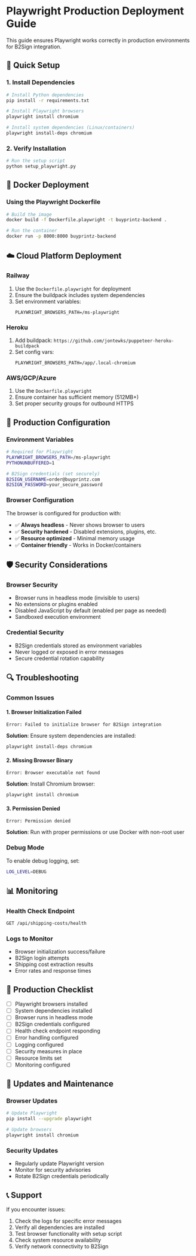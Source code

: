 # Playwright Production Deployment Guide

This guide ensures Playwright works correctly in production environments for B2Sign integration.

## 🚀 Quick Setup

### 1. Install Dependencies
```bash
# Install Python dependencies
pip install -r requirements.txt

# Install Playwright browsers
playwright install chromium

# Install system dependencies (Linux/containers)
playwright install-deps chromium
```

### 2. Verify Installation
```bash
# Run the setup script
python setup_playwright.py
```

## 🐳 Docker Deployment

### Using the Playwright Dockerfile
```bash
# Build the image
docker build -f Dockerfile.playwright -t buyprintz-backend .

# Run the container
docker run -p 8000:8000 buyprintz-backend
```

## ☁️ Cloud Platform Deployment

### Railway
1. Use the `Dockerfile.playwright` for deployment
2. Ensure the buildpack includes system dependencies
3. Set environment variables:
   ```
   PLAYWRIGHT_BROWSERS_PATH=/ms-playwright
   ```

### Heroku
1. Add buildpack: `https://github.com/jontewks/puppeteer-heroku-buildpack`
2. Set config vars:
   ```
   PLAYWRIGHT_BROWSERS_PATH=/app/.local-chromium
   ```

### AWS/GCP/Azure
1. Use the `Dockerfile.playwright`
2. Ensure container has sufficient memory (512MB+)
3. Set proper security groups for outbound HTTPS

## 🔧 Production Configuration

### Environment Variables
```bash
# Required for Playwright
PLAYWRIGHT_BROWSERS_PATH=/ms-playwright
PYTHONUNBUFFERED=1

# B2Sign credentials (set securely)
B2SIGN_USERNAME=order@buyprintz.com
B2SIGN_PASSWORD=your_secure_password
```

### Browser Configuration
The browser is configured for production with:
- ✅ **Always headless** - Never shows browser to users
- ✅ **Security hardened** - Disabled extensions, plugins, etc.
- ✅ **Resource optimized** - Minimal memory usage
- ✅ **Container friendly** - Works in Docker/containers

## 🛡️ Security Considerations

### Browser Security
- Browser runs in headless mode (invisible to users)
- No extensions or plugins enabled
- Disabled JavaScript by default (enabled per page as needed)
- Sandboxed execution environment

### Credential Security
- B2Sign credentials stored as environment variables
- Never logged or exposed in error messages
- Secure credential rotation capability

## 🔍 Troubleshooting

### Common Issues

#### 1. Browser Initialization Failed
```
Error: Failed to initialize browser for B2Sign integration
```
**Solution**: Ensure system dependencies are installed:
```bash
playwright install-deps chromium
```

#### 2. Missing Browser Binary
```
Error: Browser executable not found
```
**Solution**: Install Chromium browser:
```bash
playwright install chromium
```

#### 3. Permission Denied
```
Error: Permission denied
```
**Solution**: Run with proper permissions or use Docker with non-root user

### Debug Mode
To enable debug logging, set:
```bash
LOG_LEVEL=DEBUG
```

## 📊 Monitoring

### Health Check Endpoint
```bash
GET /api/shipping-costs/health
```

### Logs to Monitor
- Browser initialization success/failure
- B2Sign login attempts
- Shipping cost extraction results
- Error rates and response times

## 🚨 Production Checklist

- [ ] Playwright browsers installed
- [ ] System dependencies installed
- [ ] Browser runs in headless mode
- [ ] B2Sign credentials configured
- [ ] Health check endpoint responding
- [ ] Error handling configured
- [ ] Logging configured
- [ ] Security measures in place
- [ ] Resource limits set
- [ ] Monitoring configured

## 🔄 Updates and Maintenance

### Browser Updates
```bash
# Update Playwright
pip install --upgrade playwright

# Update browsers
playwright install chromium
```

### Security Updates
- Regularly update Playwright version
- Monitor for security advisories
- Rotate B2Sign credentials periodically

## 📞 Support

If you encounter issues:
1. Check the logs for specific error messages
2. Verify all dependencies are installed
3. Test browser functionality with setup script
4. Check system resource availability
5. Verify network connectivity to B2Sign
